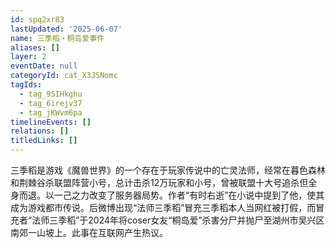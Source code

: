 ```yaml
---
id: spq2xr83
lastUpdated: '2025-06-07'
name: 三季稻・桐岛爱事件
aliases: []
layer: 2
eventDate: null
categoryId: cat_X3JSNomc
tagIds:
  - tag_95IHkghu
  - tag_6irejv37
  - tag_jKWvm6pa
timelineEvents: []
relations: []
titledLinks: []
---
```

三季稻是游戏《魔兽世界》的一个存在于玩家传说中的亡灵法师，经常在暮色森林和荆棘谷杀联盟阵营小号，总计击杀12万玩家和小号，曾被联盟十大号追杀但全身而退。以一己之力改变了服务器局势。作者“有时右逝”在小说中提到了他，使其成为游戏都市传说。后微博出现“法师三季稻”冒充三季稻本人当网红被打假，而冒充者“法师三季稻”于2024年将coser女友“桐岛爱”杀害分尸并抛尸至湖州市吴兴区南郊一山坡上。此事在互联网产生热议。
